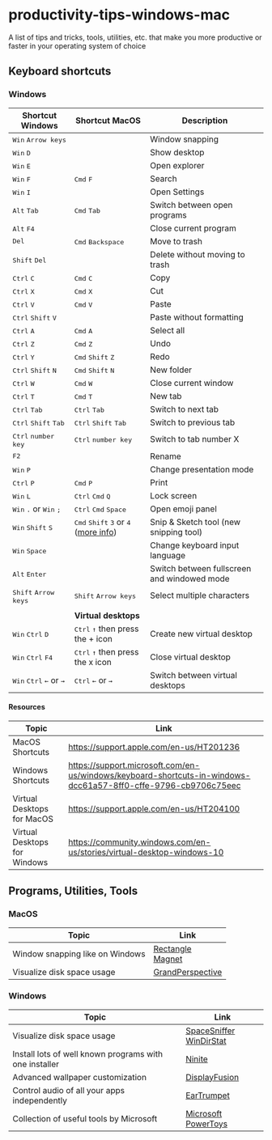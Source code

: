 # productivity-tips-windows-mac
A list of tips and tricks, tools, utilities, etc. that make you more productive or faster in your operating system of choice

## Keyboard shortcuts
### Windows

| Shortcut Windows |  Shortcut MacOS | Description |
| --- | --- | --- |
| <kbd>Win</kbd> <kbd>Arrow keys</kbd> | | Window snapping |
| <kbd>Win</kbd> <kbd>D</kbd> | | Show desktop |
| <kbd>Win</kbd> <kbd>E</kbd> | | Open explorer |
| <kbd>Win</kbd> <kbd>F</kbd> | <kbd>Cmd</kbd> <kbd>F</kbd> | Search |
| <kbd>Win</kbd> <kbd>I</kbd> | | Open Settings |
| <kbd>Alt</kbd> <kbd>Tab</kbd> | <kbd>Cmd</kbd> <kbd>Tab</kbd> | Switch between open programs |
| <kbd>Alt</kbd> <kbd>F4</kbd> | | Close current program |
| <kbd>Del</kbd> | <kbd>Cmd</kbd> <kbd>Backspace</kbd> | Move to trash |
| <kbd>Shift</kbd> <kbd>Del</kbd> | | Delete without moving to trash |
| <kbd>Ctrl</kbd> <kbd>C</kbd> | <kbd>Cmd</kbd> <kbd>C</kbd> | Copy |
| <kbd>Ctrl</kbd> <kbd>X</kbd> | <kbd>Cmd</kbd> <kbd>X</kbd> | Cut |
| <kbd>Ctrl</kbd> <kbd>V</kbd> | <kbd>Cmd</kbd> <kbd>V</kbd> | Paste |
| <kbd>Ctrl</kbd> <kbd>Shift</kbd> <kbd>V</kbd> | | Paste without formatting |
| <kbd>Ctrl</kbd> <kbd>A</kbd> | <kbd>Cmd</kbd> <kbd>A</kbd> | Select all |
| <kbd>Ctrl</kbd> <kbd>Z</kbd> | <kbd>Cmd</kbd> <kbd>Z</kbd> | Undo |
| <kbd>Ctrl</kbd> <kbd>Y</kbd> | <kbd>Cmd</kbd> <kbd>Shift</kbd> <kbd>Z</kbd> | Redo |
| <kbd>Ctrl</kbd> <kbd>Shift</kbd> <kbd>N</kbd> | <kbd>Cmd</kbd> <kbd>Shift</kbd> <kbd>N</kbd> | New folder |
| <kbd>Ctrl</kbd> <kbd>W</kbd> | <kbd>Cmd</kbd> <kbd>W</kbd> | Close current window |
| <kbd>Ctrl</kbd> <kbd>T</kbd> | <kbd>Cmd</kbd> <kbd>T</kbd> | New tab |
| <kbd>Ctrl</kbd> <kbd>Tab</kbd> | <kbd>Ctrl</kbd> <kbd>Tab</kbd> | Switch to next tab |
| <kbd>Ctrl</kbd> <kbd>Shift</kbd> <kbd>Tab</kbd> | <kbd>Ctrl</kbd> <kbd>Shift</kbd> <kbd>Tab</kbd> | Switch to previous tab |
| <kbd>Ctrl</kbd> <kbd>number key</kbd> | <kbd>Ctrl</kbd> <kbd>number key</kbd> | Switch to tab number X |
| <kbd>F2</kbd> | | Rename |
| <kbd>Win</kbd> <kbd>P</kbd> | | Change presentation mode |
| <kbd>Ctrl</kbd> <kbd>P</kbd> | <kbd>Cmd</kbd> <kbd>P</kbd> | Print |
| <kbd>Win</kbd> <kbd>L</kbd> | <kbd>Ctrl</kbd> <kbd>Cmd</kbd> <kbd>Q</kbd> | Lock screen |
| <kbd>Win</kbd> <kbd>.</kbd> or <kbd>Win</kbd> <kbd>;</kbd> | <kbd>Ctrl</kbd> <kbd>Cmd</kbd> <kbd>Space</kbd> | Open emoji panel |
| <kbd>Win</kbd> <kbd>Shift</kbd> <kbd>S</kbd> | <kbd>Cmd</kbd> <kbd>Shift</kbd> <kbd>3</kbd> or <kbd>4</kbd> ([more info](https://support.apple.com/de-de/HT201361)) | Snip & Sketch tool (new snipping tool) |
| <kbd>Win</kbd> <kbd>Space</kbd> | | Change keyboard input language |
| <kbd>Alt</kbd> <kbd>Enter</kbd> | | Switch between fullscreen and windowed mode |
| <kbd>Shift</kbd> <kbd>Arrow keys</kbd> | <kbd>Shift</kbd> <kbd>Arrow keys</kbd> | Select multiple characters |
|||
| | **Virtual desktops** |
| <kbd>Win</kbd> <kbd>Ctrl</kbd> <kbd>D</kbd> | <kbd>Ctrl</kbd> <kbd>↑</kbd> then press the + icon | Create new virtual desktop |
| <kbd>Win</kbd> <kbd>Ctrl</kbd> <kbd>F4</kbd> | <kbd>Ctrl</kbd> <kbd>↑</kbd> then press the x icon | Close virtual desktop |
| <kbd>Win</kbd> <kbd>Ctrl</kbd> <kbd>←</kbd> or <kbd>→</kbd> | <kbd>Ctrl</kbd> <kbd>←</kbd> or <kbd>→</kbd> | Switch between virtual desktops |

#### Resources

| Topic | Link |
|---|---|
| MacOS Shortcuts | https://support.apple.com/en-us/HT201236 |
| Windows Shortcuts | https://support.microsoft.com/en-us/windows/keyboard-shortcuts-in-windows-dcc61a57-8ff0-cffe-9796-cb9706c75eec |
| Virtual Desktops for MacOS | https://support.apple.com/en-us/HT204100 |
| Virtual Desktops for Windows | https://community.windows.com/en-us/stories/virtual-desktop-windows-10 |

## Programs, Utilities, Tools

### MacOS
| Topic | Link |
|---|---|
| Window snapping like on Windows | [Rectangle](https://rectangleapp.com/) <br/> [Magnet](https://apps.apple.com/gb/app/magnet/id441258766) |
| Visualize disk space usage | [GrandPerspective](http://grandperspectiv.sourceforge.net/) |

### Windows
| Topic | Link |
|---|---|
| Visualize disk space usage | [SpaceSniffer](http://www.uderzo.it/main_products/space_sniffer/) <br/> [WinDirStat](https://windirstat.net/)|
| Install lots of well known programs with one installer | [Ninite](https://ninite.com/) |
| Advanced wallpaper customization | [DisplayFusion](https://www.displayfusion.com/) |
| Control audio of all your apps independently | [EarTrumpet](https://eartrumpet.app/) |
| Collection of useful tools by Microsoft | [Microsoft PowerToys](https://docs.microsoft.com/en-us/windows/powertoys/) |
